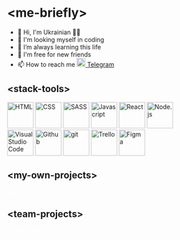 <h1>&#60;me-briefly&#62;</h1>
<ul>
  <li>👋 Hi, I'm Ukrainian 💙💛</li>
  <li>👀 I'm looking myself in coding</li>
  <li>🔬 I’m always learning this life</li>
  <li>🤝 I'm free for new friends</li>
  <li>📫 How to reach me <a href="https://t.me/Maksym_Lizohub" target="_blank"><img src="https://www.svgrepo.com/show/354443/telegram.svg" alt="Telegram" width="20"> Telegram</a></li>
</ul>
 
<h2>&#60;stack-tools&#62;</h2> 
<div>
  <img src="https://www.svgrepo.com/show/353884/html-5.svg" alt="HTML" width="60"> 
  <img src="https://www.svgrepo.com/show/353623/css-3.svg" alt="CSS" width="60"> 
   <img src="https://www.svgrepo.com/show/354310/sass.svg" alt="SASS" width="60">
  <img src="https://www.svgrepo.com/show/353925/javascript.svg" alt="Javascript" width="60"> 
  <img src="https://www.svgrepo.com/show/354259/react.svg" alt="React" width="60"> 
  <img src="https://www.svgrepo.com/show/354118/nodejs.svg" alt="Node.js" width="60">
</div>
<div>
  <img src="https://www.svgrepo.com/show/303535/visual-studio-code-logo.svg" alt="Visual Studio Code" width="60"> 
  <img src="https://www.svgrepo.com/show/327364/logo-github.svg" alt="Github" width="60">
  <img src="https://www.svgrepo.com/show/353778/git.svg" alt="git" width="60">
  <img src="https://www.svgrepo.com/show/354463/trello.svg" alt="Trello" width="60">
  <img src="https://www.svgrepo.com/show/303210/figma-1-logo.svg" alt="Figma" width="60">
</div>

<h2>&#60;my-own-projects&#62;</h2> 
<div>
 <a target="_blank" rel="noopener noreferrer" href="https://maksym-lizohub.github.io/WebStudio"  lang="en"  style="color: white"><span style="color: white">Web</span>Studio</a>
  
</div>

<h2>&#60;team-projects&#62;</h2> 
<div>
  <a target="_blank" rel="noopener noreferrer" href="https://maksym-lizohub.github.io/Hellish-English"  lang="en"  style="text-decoration: none; color: white">
Hellish-English</a>
</div>

<!---
Maksym-Lizohub/Maksym-Lizohub is a ✨ special ✨ repository because its `README.md` (this file) appears on your GitHub profile.
You can click the Preview link to take a look at your changes.
--->
